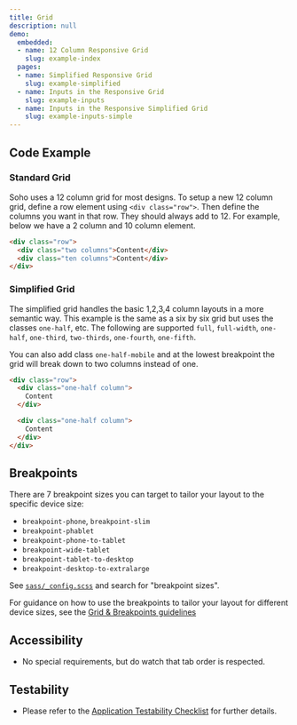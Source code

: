 ```yaml
---
title: Grid
description: null
demo:
  embedded:
  - name: 12 Column Responsive Grid
    slug: example-index
  pages:
  - name: Simplified Responsive Grid
    slug: example-simplified
  - name: Inputs in the Responsive Grid
    slug: example-inputs
  - name: Inputs in the Responsive Simplified Grid
    slug: example-inputs-simple
---
```


## Code Example

### Standard Grid

Soho uses a 12 column grid for most designs. To setup a new 12 column grid, define a row element using `<div class="row">`. Then define the columns you want in that row. They should always add to 12. For example, below we have a 2 column and 10 column element.

```html
<div class="row">
  <div class="two columns">Content</div>
  <div class="ten columns">Content</div>
</div>
```

### Simplified Grid

The simplified grid handles the basic 1,2,3,4 column layouts in a more semantic way. This example is the same as a six by six grid but uses the classes `one-half`, etc. The following are supported `full`, `full-width`, `one-half`, `one-third`, `two-thirds`, `one-fourth`, `one-fifth`.

You can also add class `one-half-mobile` and at the lowest breakpoint the grid will break down to two columns instead of one.

```html
<div class="row">
  <div class="one-half column">
    Content
  </div>

  <div class="one-half column">
    Content
  </div>
</div>
```

## Breakpoints

There are 7 breakpoint sizes you can target to tailor your layout to the specific device size:

- `breakpoint-phone`, `breakpoint-slim`
- `breakpoint-phablet`
- `breakpoint-phone-to-tablet`
- `breakpoint-wide-tablet`
- `breakpoint-tablet-to-desktop`
- `breakpoint-desktop-to-extralarge`

See [`sass/_config.scss`](src/core/_config.scss) and search for "breakpoint sizes".

For guidance on how to use the breakpoints to tailor your layout for different device sizes, see the [Grid & Breakpoints guidelines](https://design.infor.com/guidelines/layout/grid)

## Accessibility

- No special requirements, but do watch that tab order is respected.

## Testability

- Please refer to the [Application Testability Checklist](https://design.infor.com/resources/application-testability-checklist) for further details.
